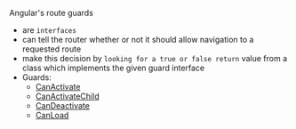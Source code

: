 Angular's route guards

- are `interfaces`
- can tell the router whether or not it should allow navigation to a requested route
- make this decision by `looking for a true or false return` value from a class which implements the given guard interface
- Guards:
  - [CanActivate](https://angular.io/api/router/CanActivate)
  - [CanActivateChild](https://angular.io/api/router/CanActivateChild)
  - [CanDeactivate](https://angular.io/api/router/CanDeactivate)
  - [CanLoad](https://angular.io/api/router/CanLoad)

